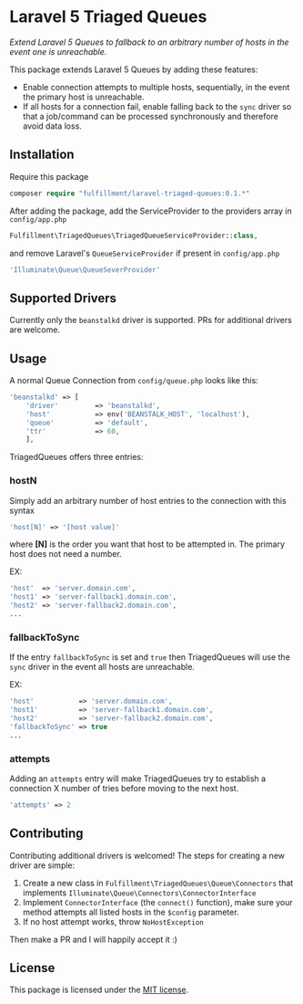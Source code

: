 # Laravel 5 Triaged Queues

*Extend Laravel 5 Queues to fallback to an arbitrary number of hosts in the event one is unreachable.*

This package extends Laravel 5 Queues by adding these features:

* Enable connection attempts to multiple hosts, sequentially, in the event the primary host is unreachable.
* If all hosts for a connection fail, enable falling back to the `sync` driver so that a job/command can be processed synchronously and therefore avoid data loss.

## Installation

Require this package  

```php
composer require "fulfillment/laravel-triaged-queues:0.1.*"
```

After adding the package, add the ServiceProvider to the providers array in `config/app.php`

```php
Fulfillment\TriagedQueues\TriagedQueueServiceProvider::class,
```

and remove Laravel's `QueueServiceProvider` if present in  `config/app.php`

```php
'Illuminate\Queue\QueueSeverProvider'
```

## Supported Drivers

Currently only the `beanstalkd` driver is supported. PRs for additional drivers are welcome.

## Usage

A normal Queue Connection from `config/queue.php` looks like this:

```php
'beanstalkd' => [
    'driver'         => 'beanstalkd',
    'host'           => env('BEANSTALK_HOST', 'localhost'),
    'queue'          => 'default',
    'ttr'            => 60,
    ],
```

TriagedQueues offers three entries:

### hostN

Simply add an arbitrary number of host entries to the connection with this syntax

```php
'host[N]' => '[host value]'
```

where **[N]** is the order you want that host to be attempted in. The primary host does not need a number.

EX:

```php
'host'  => 'server.domain.com',
'host1' => 'server-fallback1.domain.com',
'host2' => 'server-fallback2.domain.com',
...
```

### fallbackToSync

If the entry `fallbackToSync` is set and `true` then TriagedQueues will use the `sync` driver in the event all hosts are unreachable.

EX:

```php
'host'           => 'server.domain.com',
'host1'          => 'server-fallback1.domain.com',
'host2'          => 'server-fallback2.domain.com',
'fallbackToSync' => true
...
```

### attempts

Adding an `attempts` entry will make TriagedQueues try to establish a connection X number of tries before moving to the next host.

```php
'attempts' => 2
```

## Contributing

Contributing additional drivers is welcomed! The steps for creating a new driver are simple:

1. Create a new class in `Fulfillment\TriagedQueues\Queue\Connectors` that implements `Illuminate\Queue\Connectors\ConnectorInterface`
2. Implement `ConnectorInterface` (the `connect()` function), make sure your method attempts all listed hosts in the `$config` parameter.
3. If no host attempt works, throw `NoHostException`

Then make a PR and I will happily accept it :)

## License

This package is licensed under the [MIT license](https://github.com/Fulfillment-dot-com/laravel-triaged-queues/blob/master/LICENSE.txt).